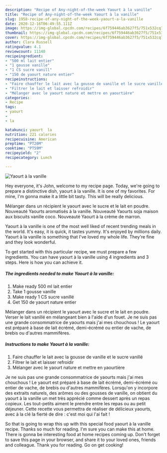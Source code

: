 ```yaml
---
description: "Recipe of Any-night-of-the-week Yaourt à la vanille"
title: "Recipe of Any-night-of-the-week Yaourt à la vanille"
slug: 1958-recipe-of-any-night-of-the-week-yaourt-a-la-vanille
date: 2020-12-16T06:49:55.111Z
image: https://img-global.cpcdn.com/recipes/6f759446ab3627f5/751x532cq70/yaourt-a-la-vanille-photo-principale-de-la-recette.jpg
thumbnail: https://img-global.cpcdn.com/recipes/6f759446ab3627f5/751x532cq70/yaourt-a-la-vanille-photo-principale-de-la-recette.jpg
cover: https://img-global.cpcdn.com/recipes/6f759446ab3627f5/751x532cq70/yaourt-a-la-vanille-photo-principale-de-la-recette.jpg
author: Clara Russell
ratingvalue: 4.1
reviewcount: 11140
recipeingredient:
- "500 ml lait entier"
- "1 gousse vanille"
- "1 CS sucre vanill"
- "150 de yaourt nature entier"
recipeinstructions:
- "Faire chauffer le lait avec la gousse de vanille et le sucre vanillé"
- "Filtrer le lait et laisser refroidir"
- "Mélanger avec le yaourt nature et mettre en yaourtière"
categories:
- Recipe
tags:
- yaourt
- 
- la

katakunci: yaourt  la 
nutrition: 221 calories
recipecuisine: American
preptime: "PT20M"
cooktime: "PT59M"
recipeyield: "2"
recipecategory: Lunch

---
```



![Yaourt à la vanille](https://img-global.cpcdn.com/recipes/6f759446ab3627f5/751x532cq70/yaourt-a-la-vanille-photo-principale-de-la-recette.jpg)

Hey everyone, it's John, welcome to my recipe page. Today, we're going to prepare a distinctive dish, yaourt à la vanille. It is one of my favorites. For mine, I'm gonna make it a little bit tasty. This will be really delicious.

Mélanger dans un récipient le yaourt avec le sucre et le lait en poudre. Nouveauté Yaourts aromatisés à la vanille. Nouveauté Yaourts soja maison aux biscuits vanille coco. Nouveauté Yaourt à la crème de marron.

Yaourt à la vanille is one of the most well liked of recent trending meals in the world. It's easy, it is quick, it tastes yummy. It's enjoyed by millions daily. Yaourt à la vanille is something that I've loved my whole life. They're fine and they look wonderful.


To get started with this particular recipe, we must prepare a few ingredients. You can have yaourt à la vanille using 4 ingredients and 3 steps. Here is how you can achieve it.

<!--inarticleads1-->

##### The ingredients needed to make Yaourt à la vanille:

1. Make ready 500 ml lait entier
1. Take 1 gousse vanille
1. Make ready 1 CS sucre vanillé
1. Get 150 de yaourt nature entier


Mélanger dans un récipient le yaourt avec le sucre et le lait en poudre. Verser le lait vanillé en mélangeant bien à l&#39;aide d&#39;un fouet. Je ne suis pas une grande consommatrice de yaourts mais j&#39;ai mes chouchous ! Le yaourt est préparé à base de lait écrémé, demi-écrémé ou entier de vache, de brebis ou d&#39;autres mammifères. 

<!--inarticleads2-->

##### Instructions to make Yaourt à la vanille:

1. Faire chauffer le lait avec la gousse de vanille et le sucre vanillé
1. Filtrer le lait et laisser refroidir
1. Mélanger avec le yaourt nature et mettre en yaourtière


Je ne suis pas une grande consommatrice de yaourts mais j&#39;ai mes chouchous ! Le yaourt est préparé à base de lait écrémé, demi-écrémé ou entier de vache, de brebis ou d&#39;autres mammifères. Lorsqu&#39;on y incorpore des extraits naturels, des arômes ou des gousses de vanille, on obtient du yaourt à la vanille un met très apprécié comme dessert après un repas copieux. Les tout-petits aiment le prendre entre les repas ou au petit déjeuner. Cette recette vous permettra de réaliser de délicieux yaourts, avec à la clé la fierté de dire : c&#39;est moi qui l&#39;ai fait ! 

So that is going to wrap this up with this special food yaourt à la vanille recipe. Thanks so much for reading. I'm sure you can make this at home. There is gonna be interesting food at home recipes coming up. Don't forget to save this page in your browser, and share it to your loved ones, friends and colleague. Thank you for reading. Go on get cooking!
